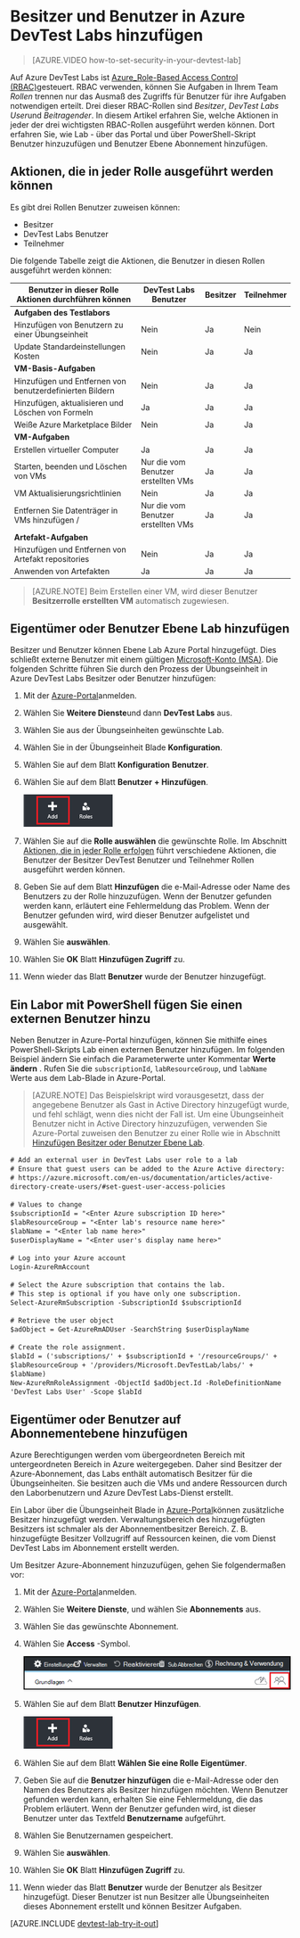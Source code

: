 <properties
    pageTitle="Besitzer und Benutzer in Azure DevTest Labs hinzufügen | Microsoft Azure"
    description="Fügen Sie Besitzer und Benutzer in Azure DevTest Labs mithilfe der Azure-Portal oder PowerShell hinzu"
    services="devtest-lab,virtual-machines"
    documentationCenter="na"
    authors="tomarcher"
    manager="douge"
    editor=""/>

<tags
    ms.service="devtest-lab"
    ms.workload="na"
    ms.tgt_pltfrm="na"
    ms.devlang="na"
    ms.topic="article"
    ms.date="09/12/2016"
    ms.author="tarcher"/>

# <a name="add-owners-and-users-in-azure-devtest-labs"></a>Besitzer und Benutzer in Azure DevTest Labs hinzufügen

> [AZURE.VIDEO how-to-set-security-in-your-devtest-lab]

Auf Azure DevTest Labs ist [Azure_Role-Based Access Control (RBAC)](../active-directory/role-based-access-control-what-is.md)gesteuert. RBAC verwenden, können Sie Aufgaben in Ihrem Team *Rollen* trennen nur das Ausmaß des Zugriffs für Benutzer für ihre Aufgaben notwendigen erteilt. Drei dieser RBAC-Rollen sind *Besitzer*, *DevTest Labs User*und *Beitragender*. In diesem Artikel erfahren Sie, welche Aktionen in jeder der drei wichtigsten RBAC-Rollen ausgeführt werden können. Dort erfahren Sie, wie Lab - über das Portal und über PowerShell-Skript Benutzer hinzuzufügen und Benutzer Ebene Abonnement hinzufügen.

## <a name="actions-that-can-be-performed-in-each-role"></a>Aktionen, die in jeder Rolle ausgeführt werden können

Es gibt drei Rollen Benutzer zuweisen können:

- Besitzer
- DevTest Labs Benutzer
- Teilnehmer

Die folgende Tabelle zeigt die Aktionen, die Benutzer in diesen Rollen ausgeführt werden können:

| **Benutzer in dieser Rolle Aktionen durchführen können** | **DevTest Labs Benutzer**            | **Besitzer** | **Teilnehmer** |
|---|---|---|---|
| **Aufgaben des Testlabors**                          |                              |       |             |
| Hinzufügen von Benutzern zu einer Übungseinheit                     | Nein                           | Ja   | Nein          |
| Update Standardeinstellungen Kosten                   | Nein                           | Ja   | Ja         |
| **VM-Basis-Aufgaben**                      |                              |       |             |
| Hinzufügen und Entfernen von benutzerdefinierten Bildern           | Nein                           | Ja   | Ja         |
| Hinzufügen, aktualisieren und Löschen von Formeln       | Ja                          | Ja   | Ja         |
| Weiße Azure Marketplace Bilder     | Nein                           | Ja   | Ja         |
| **VM-Aufgaben**                           |                              |       |             |
| Erstellen virtueller Computer                             | Ja                          | Ja   | Ja         |
| Starten, beenden und Löschen von VMs            | Nur die vom Benutzer erstellten VMs | Ja   | Ja         |
| VM Aktualisierungsrichtlinien                     | Nein                           | Ja   | Ja         |
| Entfernen Sie Datenträger in VMs hinzufügen /      | Nur die vom Benutzer erstellten VMs | Ja   | Ja         |
| **Artefakt-Aufgaben**                     |                              |       |             |
| Hinzufügen und Entfernen von Artefakt repositories   | Nein                           | Ja   | Ja         |
| Anwenden von Artefakten                        | Ja                          | Ja   | Ja         |

> [AZURE.NOTE] Beim Erstellen einer VM, wird dieser Benutzer **Besitzerrolle erstellten VM** automatisch zugewiesen.

## <a name="add-an-owner-or-user-at-the-lab-level"></a>Eigentümer oder Benutzer Ebene Lab hinzufügen

Besitzer und Benutzer können Ebene Lab Azure Portal hinzugefügt. Dies schließt externe Benutzer mit einem gültigen [Microsoft-Konto (MSA)](devtest-lab-faq.md#what-is-a-microsoft-account).
Die folgenden Schritte führen Sie durch den Prozess der Übungseinheit in Azure DevTest Labs Besitzer oder Benutzer hinzufügen:

1. Mit der [Azure-Portal](http://go.microsoft.com/fwlink/p/?LinkID=525040)anmelden.

1. Wählen Sie **Weitere Dienste**und dann **DevTest Labs** aus.

1. Wählen Sie aus der Übungseinheiten gewünschte Lab.

1. Wählen Sie in der Übungseinheit Blade **Konfiguration**. 

1. Wählen Sie auf dem Blatt **Konfiguration** **Benutzer**.

1. Wählen Sie auf dem Blatt **Benutzer** **+ Hinzufügen**.

    ![Benutzer hinzufügen](./media/devtest-lab-add-devtest-user/devtest-users-blade.png)

1. Wählen Sie auf die **Rolle auswählen** die gewünschte Rolle. Im Abschnitt [Aktionen, die in jeder Rolle erfolgen](#actions-that-can-be-performed-in-each-role) führt verschiedene Aktionen, die Benutzer der Besitzer DevTest Benutzer und Teilnehmer Rollen ausgeführt werden können.

1. Geben Sie auf dem Blatt **Hinzufügen** die e-Mail-Adresse oder Name des Benutzers zu der Rolle hinzuzufügen. Wenn der Benutzer gefunden werden kann, erläutert eine Fehlermeldung das Problem. Wenn der Benutzer gefunden wird, wird dieser Benutzer aufgelistet und ausgewählt. 

1. Wählen Sie **auswählen**.

1. Wählen Sie **OK** Blatt **Hinzufügen Zugriff** zu.

1. Wenn wieder das Blatt **Benutzer** wurde der Benutzer hinzugefügt.  

## <a name="add-an-external-user-to-a-lab-using-powershell"></a>Ein Labor mit PowerShell fügen Sie einen externen Benutzer hinzu

Neben Benutzer in Azure-Portal hinzufügen, können Sie mithilfe eines PowerShell-Skripts Lab einen externen Benutzer hinzufügen. Im folgenden Beispiel ändern Sie einfach die Parameterwerte unter Kommentar **Werte ändern** .
Rufen Sie die `subscriptionId`, `labResourceGroup`, und `labName` Werte aus dem Lab-Blade in Azure-Portal.

> [AZURE.NOTE]
> Das Beispielskript wird vorausgesetzt, dass der angegebene Benutzer als Gast in Active Directory hinzugefügt wurde, und fehl schlägt, wenn dies nicht der Fall ist. Um eine Übungseinheit Benutzer nicht in Active Directory hinzuzufügen, verwenden Sie Azure-Portal zuweisen den Benutzer zu einer Rolle wie in Abschnitt [Hinzufügen Besitzer oder Benutzer Ebene Lab](#add-an-owner-or-user-at-the-lab-level).   

    # Add an external user in DevTest Labs user role to a lab
    # Ensure that guest users can be added to the Azure Active directory:
    # https://azure.microsoft.com/en-us/documentation/articles/active-directory-create-users/#set-guest-user-access-policies

    # Values to change
    $subscriptionId = "<Enter Azure subscription ID here>"
    $labResourceGroup = "<Enter lab's resource name here>"
    $labName = "<Enter lab name here>"
    $userDisplayName = "<Enter user's display name here>"

    # Log into your Azure account
    Login-AzureRmAccount
    
    # Select the Azure subscription that contains the lab. 
    # This step is optional if you have only one subscription.
    Select-AzureRmSubscription -SubscriptionId $subscriptionId
    
    # Retrieve the user object
    $adObject = Get-AzureRmADUser -SearchString $userDisplayName
    
    # Create the role assignment. 
    $labId = ('subscriptions/' + $subscriptionId + '/resourceGroups/' + $labResourceGroup + '/providers/Microsoft.DevTestLab/labs/' + $labName)
    New-AzureRmRoleAssignment -ObjectId $adObject.Id -RoleDefinitionName 'DevTest Labs User' -Scope $labId

## <a name="add-an-owner-or-user-at-the-subscription-level"></a>Eigentümer oder Benutzer auf Abonnementebene hinzufügen

Azure Berechtigungen werden vom übergeordneten Bereich mit untergeordneten Bereich in Azure weitergegeben. Daher sind Besitzer der Azure-Abonnement, das Labs enthält automatisch Besitzer für die Übungseinheiten. Sie besitzen auch die VMs und andere Ressourcen durch den Laborbenutzern und Azure DevTest Labs-Dienst erstellt. 

Ein Labor über die Übungseinheit Blade in [Azure-Portal](http://go.microsoft.com/fwlink/p/?LinkID=525040)können zusätzliche Besitzer hinzugefügt werden. Verwaltungsbereich des hinzugefügten Besitzers ist schmaler als der Abonnementbesitzer Bereich. Z. B. hinzugefügte Besitzer Vollzugriff auf Ressourcen keinen, die vom Dienst DevTest Labs im Abonnement erstellt werden. 

Um Besitzer Azure-Abonnement hinzuzufügen, gehen Sie folgendermaßen vor:

1. Mit der [Azure-Portal](http://go.microsoft.com/fwlink/p/?LinkID=525040)anmelden.

1. Wählen Sie **Weitere Dienste**, und wählen Sie **Abonnements** aus.

1. Wählen Sie das gewünschte Abonnement.

1. Wählen Sie **Access** -Symbol. 

    ![Benutzer von Access](./media/devtest-lab-add-devtest-user/access-users.png)

1. Wählen Sie auf dem Blatt **Benutzer** **Hinzufügen**.

    ![Benutzer hinzufügen](./media/devtest-lab-add-devtest-user/devtest-users-blade.png)

1. Wählen Sie auf dem Blatt **Wählen Sie eine Rolle** **Eigentümer**.

1. Geben Sie auf die **Benutzer hinzufügen** die e-Mail-Adresse oder den Namen des Benutzers als Besitzer hinzufügen möchten. Wenn Benutzer gefunden werden kann, erhalten Sie eine Fehlermeldung, die das Problem erläutert. Wenn der Benutzer gefunden wird, ist dieser Benutzer unter das Textfeld **Benutzername** aufgeführt.

1. Wählen Sie Benutzernamen gespeichert.

1. Wählen Sie **auswählen**.

1. Wählen Sie **OK** Blatt **Hinzufügen Zugriff** zu.

1. Wenn wieder das Blatt **Benutzer** wurde der Benutzer als Besitzer hinzugefügt. Dieser Benutzer ist nun Besitzer alle Übungseinheiten dieses Abonnement erstellt und können Besitzer Aufgaben. 

[AZURE.INCLUDE [devtest-lab-try-it-out](../../includes/devtest-lab-try-it-out.md)]
